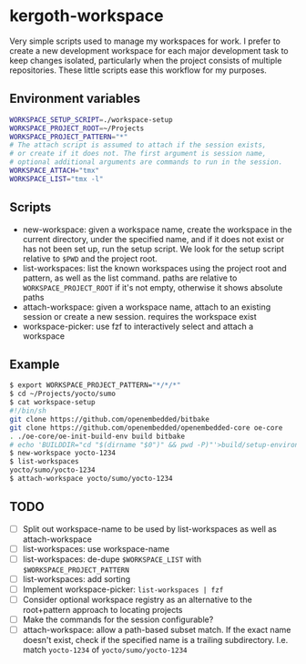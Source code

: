 # kergoth-workspace

Very simple scripts used to manage my workspaces for work. I prefer to create
a new development workspace for each major development task to keep changes
isolated, particularly when the project consists of multiple repositories.
These little scripts ease this workflow for my purposes.

## Environment variables

```sh
WORKSPACE_SETUP_SCRIPT=./workspace-setup
WORKSPACE_PROJECT_ROOT=~/Projects
WORKSPACE_PROJECT_PATTERN="*"
# The attach script is assumed to attach if the session exists,
# or create if it does not. The first argument is session name,
# optional additional arguments are commands to run in the session.
WORKSPACE_ATTACH="tmx"
WORKSPACE_LIST="tmx -l"
```

## Scripts

- new-workspace: given a workspace name, create the workspace in the current
  directory, under the specified name, and if it does not exist or has not
  been set up, run the setup script. We look for the setup script relative to
  `$PWD` and the project root.
- list-workspaces: list the known workspaces using the project root and
  pattern, as well as the list command. paths are relative to
  `WORKSPACE_PROJECT_ROOT` if it's not empty, otherwise it shows absolute
  paths
- attach-workspace: given a workspace name, attach to an existing session or
  create a new session. requires the workspace exist
- workspace-picker: use fzf to interactively select and attach a workspace

## Example

```sh
$ export WORKSPACE_PROJECT_PATTERN="*/*/*"
$ cd ~/Projects/yocto/sumo
$ cat workspace-setup
#!/bin/sh
git clone https://github.com/openembedded/bitbake
git clone https://github.com/openembedded/openembedded-core oe-core
. ./oe-core/oe-init-build-env build bitbake
# echo 'BUILDDIR="cd "$(dirname "$0")" && pwd -P)"'>build/setup-environment
$ new-workspace yocto-1234
$ list-workspaces
yocto/sumo/yocto-1234
$ attach-workspace yocto/sumo/yocto-1234
```

## TODO

- [ ] Split out workspace-name to be used by list-workspaces as well as
    attach-workspace
- [ ] list-workspaces: use workspace-name
- [ ] list-workspaces: de-dupe `$WORKSPACE_LIST` with
    `$WORKSPACE_PROJECT_PATTERN`
- [ ] list-workspaces: add sorting
- [ ] Implement workspace-picker: `list-workspaces | fzf`
- [ ] Consider optional workspace registry as an alternative to the
    root+pattern approach to locating projects
- [ ] Make the commands for the session configurable?
- [ ] attach-workspace: allow a path-based subset match. If the exact name
    doesn't exist, check if the specified name is a trailing subdirectory.
    I.e. match `yocto-1234` of `yocto/sumo/yocto-1234`
